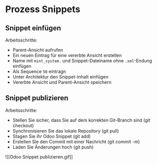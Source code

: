 # Prozess Snippets

## Snippet einfügen

Arbeitsschritte:
* Parent-Ansicht aufrufen
* Ein neuen Eintrag für eine vererbte Ansicht erstellen
* Name mit `mint_system.` und Snippet-Dateiname ohne `.xml`-Endung einfügen
* Als Sequence `50` eintragn
* Unter Architektur den Snippet-Inhalt einfügen
* Vererbte Ansicht und Parent-Ansicht speichern

## Snippet publizieren

Arbeitsschritte:
* Stellen Sie sicher, dass Sie auf dem korrekten Git-Branch sind (git checkout)
* Synchronisieren Sie das lokale Repository (git pull)
* Stagen Sie ihr Odoo Snippet (git add)
* Erstellen Sie den Commit mit einer Nachricht (git commit -m)
* Laden Sie Änderungen hoch (git push)

![[Odoo Snippet publizieren.gif]]